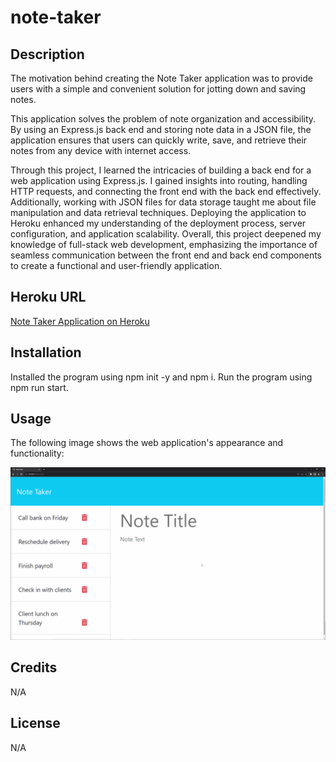 # note-taker

## Description 

The motivation behind creating the Note Taker application was to provide users with a simple and convenient solution for jotting down and saving notes.

This application solves the problem of note organization and accessibility. By using an Express.js back end and storing note data in a JSON file, the application ensures that users can quickly write, save, and retrieve their notes from any device with internet access. 

Through this project, I learned the intricacies of building a back end for a web application using Express.js. I gained insights into routing, handling HTTP requests, and connecting the front end with the back end effectively. Additionally, working with JSON files for data storage taught me about file manipulation and data retrieval techniques. Deploying the application to Heroku enhanced my understanding of the deployment process, server configuration, and application scalability. Overall, this project deepened my knowledge of full-stack web development, emphasizing the importance of seamless communication between the front end and back end components to create a functional and user-friendly application.

## Heroku URL

[Note Taker Application on Heroku](https://note-taker-wt-ef4c11673c18.herokuapp.com/)

## Installation

Installed the program using npm init -y and npm i. Run the program using npm run start.

## Usage

The following image shows the web application's appearance and functionality:

![This is an example of how the note taker app should look.](./pics/11-express-homework-demo.gif)

## Credits

N/A

## License

N/A